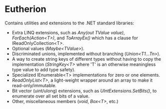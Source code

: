 # Eutherion

Contains utilities and extensions to the .NET standard libraries:

  * Extra LINQ extensions, such as _Any(out TValue value)_, _ForEach(Action\<T\>)_, and _ToArrayEx()_ which has a clause for IReadOnlyCollection\<T\>.
  * Optional values (_Maybe\<TValue\>_).
  * Discriminated unions, implemented without branching (_Union\<T1...Tn\>_).
  * A way to create string keys of different types without having to copy the implementation (_StringKey\<T\>_ where 'T' is an otherwise meaningless type value to add type safety).
  * Specialized IEnumerable\<T\> implementations for zero or one elements.
  * _ReadOnlyList\<T\>_, a light-weight wrapper around an array to make it read-only/immutable.
  * Bit vector (uint/ulong) extensions, such as _UIntExtensions.SetBits()_, to enumerate over all set bits of a value.
  * Other, miscellaneous members (_void_, _Box\<T\>_, etc.)
